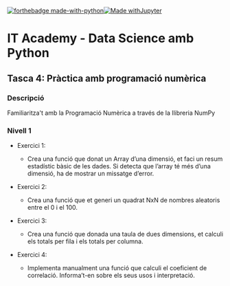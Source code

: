 [![forthebadge made-with-python](http://ForTheBadge.com/images/badges/made-with-python.svg)](https://www.python.org/)[![Made withJupyter](https://img.shields.io/badge/Made%20with-Jupyter-orange?style=for-the-badge&logo=Jupyter)](https://jupyter.org/try)  

# IT Academy - Data Science amb Python
## Tasca 4: Pràctica amb programació numèrica
### Descripció
Familiaritza't amb la Programació Numèrica a través de la llibreria NumPy


### Nivell 1

- Exercici 1: 
  - Crea una funció que donat un Array d’una dimensió, et faci un resum estadístic bàsic de les dades. Si detecta que l’array té més d’una dimensió, ha de mostrar un missatge d’error.

- Exercici 2: 
  - Crea una funció que et generi un quadrat NxN de nombres aleatoris entre el 0 i el 100.
  
- Exercici 3:
  - Crea una funció que donada una taula de dues dimensions, et calculi els totals per fila i els totals per columna.

- Exercici 4:
  - Implementa manualment una funció que calculi el coeficient de correlació. Informa’t-en sobre els seus usos i interpretació.
